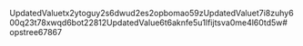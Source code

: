 UpdatedValuetx2ytoguy2s6dwud2es2opbomao59zUpdatedValuet7i8zuhy600q23t78xwqd6bot22812UpdatedValue6t6aknfe5u1lfijtsva0me4l60td5w# opstree67867
